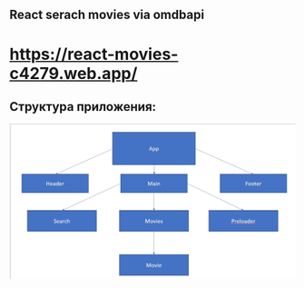 ## React serach movies via omdbapi

# https://react-movies-c4279.web.app/

## Структура приложения:
![Image alt](https://github.com/poring931/react-paid_course-MoviesApp/raw/main/public/App.png) 
